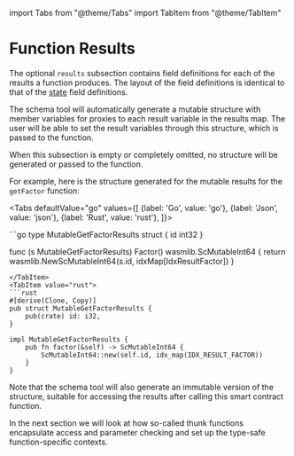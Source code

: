 import Tabs from "@theme/Tabs"
import TabItem from "@theme/TabItem"

# Function Results

The optional `results` subsection contains field definitions for each of the results a
function produces. The layout of the field definitions is identical to that of
the [state](state.md) field definitions.

The schema tool will automatically generate a mutable structure with member variables for
proxies to each result variable in the results map. The user will be able to set the
result variables through this structure, which is passed to the function.

When this subsection is empty or completely omitted, no structure will be generated or
passed to the function.

For example, here is the structure generated for the mutable results for the `getFactor`
function:

<Tabs defaultValue="go"
    values={[
        {label: 'Go', value: 'go'},
        {label: 'Json', value: 'json'},
        {label: 'Rust', value: 'rust'},
    ]}>

<TabItem value="go">
```go
type MutableGetFactorResults struct {
    id int32
}

func (s MutableGetFactorResults) Factor() wasmlib.ScMutableInt64 {
    return wasmlib.NewScMutableInt64(s.id, idxMap[IdxResultFactor])
}
```
</TabItem>
<TabItem value="rust">
```rust
#[derive(Clone, Copy)]
pub struct MutableGetFactorResults {
    pub(crate) id: i32,
}

impl MutableGetFactorResults {
    pub fn factor(&self) -> ScMutableInt64 {
        ScMutableInt64::new(self.id, idx_map(IDX_RESULT_FACTOR))
    }
}
```
</TabItem>
</Tabs>
Note that the schema tool will also generate an immutable version of the structure,
suitable for accessing the results after calling this smart contract function.

In the next section we will look at how so-called thunk functions encapsulate access and
parameter checking and set up the type-safe function-specific contexts.
